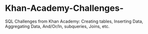# Khan-Academy-Challenges-
SQL Challenges from Khan Academy: Creating tables, Inserting Data, Aggregating Data, And/Or/In, subqueries, Joins, etc.  

